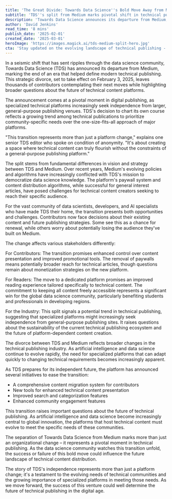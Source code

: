 ```yaml
---
title: 'The Great Divide: Towards Data Science''s Bold Move Away from Medium Signals New Era for Tech Publishing'
subtitle: 'TDS''s split from Medium marks pivotal shift in technical publishing landscape'
description: 'Towards Data Science announces its departure from Medium, marking a significant shift in technical publishing. The split, effective February 2025, reflects growing trends of specialized platforms seeking independence from general-purpose publishing venues. This move impacts thousands of contributors and raises questions about the future of technical content platforms.'
author: 'David Jenkins'
read_time: '8 mins'
publish_date: '2025-02-01'
created_date: '2025-03-01'
heroImage: 'https://images.magick.ai/tds-medium-split-hero.jpg'
cta: 'Stay updated on the evolving landscape of technical publishing - follow us on LinkedIn for expert analysis and industry insights!'
---
```


In a seismic shift that has sent ripples through the data science community, Towards Data Science (TDS) has announced its departure from Medium, marking the end of an era that helped define modern technical publishing. This strategic divorce, set to take effect on February 3, 2025, leaves thousands of contributors contemplating their next moves while highlighting broader questions about the future of technical content platforms.

The announcement comes at a pivotal moment in digital publishing, as specialized technical platforms increasingly seek independence from larger, general-purpose publishing venues. TDS's decision to chart its own course reflects a growing trend among technical publications to prioritize community-specific needs over the one-size-fits-all approach of major platforms.

"This transition represents more than just a platform change," explains one senior TDS editor who spoke on condition of anonymity. "It's about creating a space where technical content can truly flourish without the constraints of a general-purpose publishing platform."

The split stems from fundamental differences in vision and strategy between TDS and Medium. Over recent years, Medium's evolving policies and algorithms have increasingly conflicted with TDS's mission to democratize data science knowledge. The platform's paywall system and content distribution algorithms, while successful for general interest articles, have posed challenges for technical content creators seeking to reach their specific audience.

For the vast community of data scientists, developers, and AI specialists who have made TDS their home, the transition presents both opportunities and challenges. Contributors now face decisions about their existing content and future publishing strategies. Some see this as a chance for renewal, while others worry about potentially losing the audience they've built on Medium.

The change affects various stakeholders differently:

For Contributors: The transition promises enhanced control over content presentation and improved promotional tools. The removal of paywalls means potentially broader reach for technical articles, though questions remain about monetization strategies on the new platform.

For Readers: The move to a dedicated platform promises an improved reading experience tailored specifically to technical content. The commitment to keeping all content freely accessible represents a significant win for the global data science community, particularly benefiting students and professionals in developing regions.

For the Industry: This split signals a potential trend in technical publishing, suggesting that specialized platforms might increasingly seek independence from general-purpose publishing sites. It raises questions about the sustainability of the current technical publishing ecosystem and the future of platform-dependent content creation.

The divorce between TDS and Medium reflects broader changes in the technical publishing industry. As artificial intelligence and data science continue to evolve rapidly, the need for specialized platforms that can adapt quickly to changing technical requirements becomes increasingly apparent.

As TDS prepares for its independent future, the platform has announced several initiatives to ease the transition:

- A comprehensive content migration system for contributors
- New tools for enhanced technical content presentation
- Improved search and categorization features
- Enhanced community engagement features

This transition raises important questions about the future of technical publishing. As artificial intelligence and data science become increasingly central to global innovation, the platforms that host technical content must evolve to meet the specific needs of these communities.

The separation of Towards Data Science from Medium marks more than just an organizational change – it represents a pivotal moment in technical publishing. As the data science community watches this transition unfold, the success or failure of this bold move could influence the future landscape of technical content distribution.

The story of TDS's independence represents more than just a platform change; it's a testament to the evolving needs of technical communities and the growing importance of specialized platforms in meeting those needs. As we move forward, the success of this venture could well determine the future of technical publishing in the digital age.